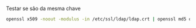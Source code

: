 
Testar se são da mesma chave
```sh
openssl x509 -noout -modulus -in /etc/ssl/ldap/ldap.crt | openssl md5 openssl rsa -noout -modulus -in /etc/ssl/ldap/ldap.key | openssl md5
```